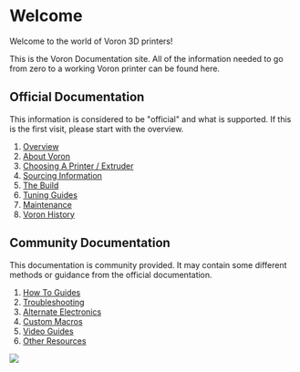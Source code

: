 # Welcome

Welcome to the world of Voron 3D printers!

This is the Voron Documentation site. All of the information needed to go from zero to a working Voron printer can be found here.

## Official Documentation

This information is considered to be "official" and what is supported.  If this is the first visit, please start with the overview.

1. [Overview](./official/README.md)
2. [About Voron](./official/about.md)
3. [Choosing A Printer / Extruder](./official/hardware/README.md)
4. [Sourcing Information](./official/sourcing.md)
5. [The Build](./official/build/README.md)
6. [Tuning Guides](./official/tuning/README.md)
7. [Maintenance](./official/maintenance/README.md)
8. [Voron History](./official/history.md)

## Community Documentation

This documentation is community provided.  It may contain some different methods or guidance from the official documentation.

1. [How To Guides](./community/howto/README.md)
2. [Troubleshooting](./community/troubleshooting/README.md)
3. [Alternate Electronics](./community/electronics/README.md)
4. [Custom Macros](./community/macros/README.md)
5. [Video Guides](./community/video_guides.md)
6. [Other Resources](./community/resources.md)

![](./official/hardware/images/Voron2.jpg)
